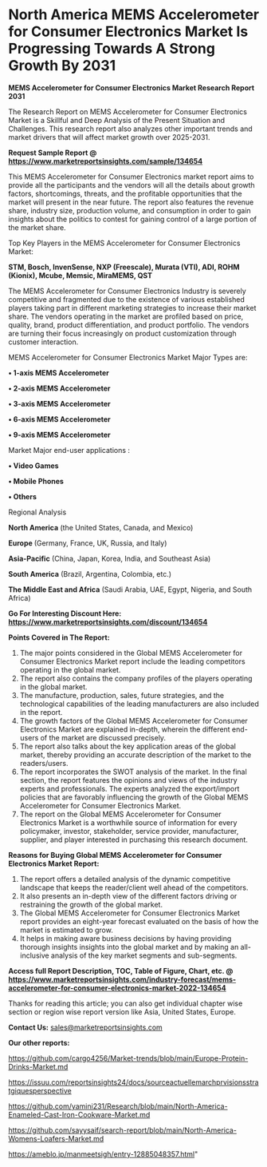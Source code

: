 # North America MEMS Accelerometer for Consumer Electronics Market Is Progressing Towards A Strong Growth By 2031

<strong>MEMS Accelerometer for Consumer Electronics Market Research Report 2031</strong>

The Research Report on MEMS Accelerometer for Consumer Electronics Market is a Skillful and Deep Analysis of the Present Situation and Challenges. This research report also analyzes other important trends and market drivers that will affect market growth over 2025-2031.

<strong>Request Sample Report @ <a href=https://www.marketreportsinsights.com/sample/134654>https://www.marketreportsinsights.com/sample/134654</a></strong>

This MEMS Accelerometer for Consumer Electronics market report aims to provide all the participants and the vendors will all the details about growth factors, shortcomings, threats, and the profitable opportunities that the market will present in the near future. The report also features the revenue share, industry size, production volume, and consumption in order to gain insights about the politics to contest for gaining control of a large portion of the market share.

Top Key Players in the MEMS Accelerometer for Consumer Electronics Market:

<strong>STM, Bosch, InvenSense, NXP (Freescale), Murata (VTI), ADI, ROHM (Kionix), Mcube, Memsic, MiraMEMS, QST</strong>

The MEMS Accelerometer for Consumer Electronics Industry is severely competitive and fragmented due to the existence of various established players taking part in different marketing strategies to increase their market share. The vendors operating in the market are profiled based on price, quality, brand, product differentiation, and product portfolio. The vendors are turning their focus increasingly on product customization through customer interaction.

MEMS Accelerometer for Consumer Electronics Market Major Types are:

<strong>• 1-axis MEMS Accelerometer

• 2-axis MEMS Accelerometer

• 3-axis MEMS Accelerometer

• 6-axis MEMS Accelerometer

• 9-axis MEMS Accelerometer</strong>

Market Major end-user applications :

<strong>• Video Games

• Mobile Phones

• Others</strong>

Regional Analysis

</u><strong><b>North America</b></strong> (the United States, Canada, and Mexico)

<strong><b>Europe </b></strong>(Germany, France, UK, Russia, and Italy)

<strong><b>Asia-Pacific</b></strong> (China, Japan, Korea, India, and Southeast Asia)

<strong><b>South America</b></strong> (Brazil, Argentina, Colombia, etc.)

<strong><b>The Middle East and Africa</b></strong> (Saudi Arabia, UAE, Egypt, Nigeria, and South Africa)

<strong>Go For Interesting Discount Here: <a href=https://www.marketreportsinsights.com/discount/134654>https://www.marketreportsinsights.com/discount/134654</a></strong>

<strong>Points Covered in The Report:</strong>
<ol>
  <li>The major points considered in the Global MEMS Accelerometer for Consumer Electronics Market report include the leading competitors operating in the global market.</li>
  <li>The report also contains the company profiles of the players operating in the global market.</li>
  <li>The manufacture, production, sales, future strategies, and the technological capabilities of the leading manufacturers are also included in the report.</li>
  <li>The growth factors of the Global MEMS Accelerometer for Consumer Electronics Market are explained in-depth, wherein the different end-users of the market are discussed precisely.</li>
  <li>The report also talks about the key application areas of the global market, thereby providing an accurate description of the market to the readers/users.</li>
  <li>The report incorporates the SWOT analysis of the market. In the final section, the report features the opinions and views of the industry experts and professionals. The experts analyzed the export/import policies that are favorably influencing the growth of the Global MEMS Accelerometer for Consumer Electronics Market.</li>
  <li>The report on the Global MEMS Accelerometer for Consumer Electronics Market is a worthwhile source of information for every policymaker, investor, stakeholder, service provider, manufacturer, supplier, and player interested in purchasing this research document.</li>
</ol>
<strong>Reasons for Buying Global MEMS Accelerometer for Consumer Electronics Market Report:</strong>

<ol>
  <li>The report offers a detailed analysis of the dynamic competitive landscape that keeps the reader/client well ahead of the competitors.</li>
  <li>It also presents an in-depth view of the different factors driving or restraining the growth of the global market.</li>
  <li>The Global MEMS Accelerometer for Consumer Electronics Market report provides an eight-year forecast evaluated on the basis of how the market is estimated to grow.</li>
  <li>It helps in making aware business decisions by having providing thorough insights insights into the global market and by making an all-inclusive analysis of the key market segments and sub-segments.</li>
</ol>
<strong>Access full Report Description, TOC, Table of Figure, Chart, etc. @ <a href=https://www.marketreportsinsights.com/industry-forecast/mems-accelerometer-for-consumer-electronics-market-2022-134654>https://www.marketreportsinsights.com/industry-forecast/mems-accelerometer-for-consumer-electronics-market-2022-134654</a></strong>


Thanks for reading this article; you can also get individual chapter wise section or region wise report version like Asia, United States, Europe.

<strong>Contact Us:</strong>
sales@marketreportsinsights.com

<strong>Our other reports:</strong>

<a href=https://github.com/cargo4256/Market-trends/blob/main/Europe-Protein-Drinks-Market.md>https://github.com/cargo4256/Market-trends/blob/main/Europe-Protein-Drinks-Market.md</a>

<a href=https://issuu.com/reportsinsights24/docs/sourceactuellemarchprvisionsstratgiquesperspective>https://issuu.com/reportsinsights24/docs/sourceactuellemarchprvisionsstratgiquesperspective</a>

<a href=https://github.com/yamini231/Research/blob/main/North-America-Enameled-Cast-Iron-Cookware-Market.md>https://github.com/yamini231/Research/blob/main/North-America-Enameled-Cast-Iron-Cookware-Market.md</a>

<a href=https://github.com/sayysaif/search-report/blob/main/North-America-Womens-Loafers-Market.md>https://github.com/sayysaif/search-report/blob/main/North-America-Womens-Loafers-Market.md</a>

<a href=https://ameblo.jp/manmeetsigh/entry-12885048357.html>https://ameblo.jp/manmeetsigh/entry-12885048357.html</a>"
